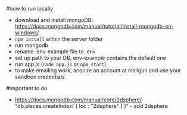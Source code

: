 #how to run locally

- download and install mongoDB: https://docs.mongodb.com/manual/tutorial/install-mongodb-on-windows/
- `npm install` within the server folder
- run mongodb
- rename .env-example file to .env
- set up path to your DB, env-example contains the default one
- run app.js (`node app.js` or `npm start`)
- to make emailing work, acquire an account at mailgun and use your sandbox credentials

#important to do
- https://docs.mongodb.com/manual/core/2dsphere/ "db.places.createIndex( { loc : "2dsphere" } )" - add 2dsphere
